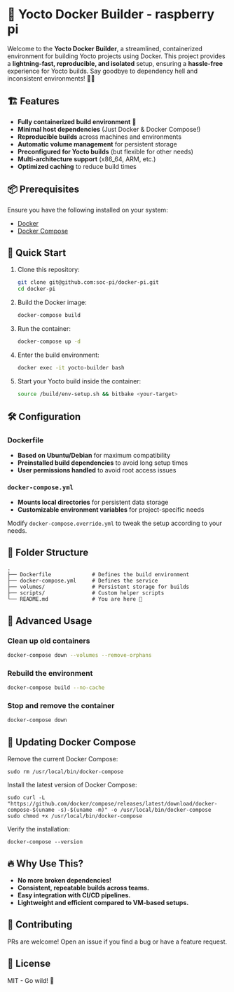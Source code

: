 # 🚀 Yocto Docker Builder - raspberry pi

Welcome to the **Yocto Docker Builder**, a streamlined, containerized environment for building Yocto projects using Docker. This project provides a **lightning-fast, reproducible, and isolated** setup, ensuring a **hassle-free** experience for Yocto builds. Say goodbye to dependency hell and inconsistent environments! 🚀🔥

## 🏗️ Features

- **Fully containerized build environment** 🐳
- **Minimal host dependencies** (Just Docker & Docker Compose!)
- **Reproducible builds** across machines and environments
- **Automatic volume management** for persistent storage
- **Preconfigured for Yocto builds** (but flexible for other needs)
- **Multi-architecture support** (x86_64, ARM, etc.)
- **Optimized caching** to reduce build times

## 📦 Prerequisites

Ensure you have the following installed on your system:

- [Docker](https://docs.docker.com/get-docker/)
- [Docker Compose](https://docs.docker.com/compose/install/)

## 🚀 Quick Start

1. Clone this repository:
   ```bash
   git clone git@github.com:soc-pi/docker-pi.git
   cd docker-pi
   ```

2. Build the Docker image:
   ```bash
   docker-compose build
   ```

3. Run the container:
   ```bash
   docker-compose up -d
   ```

4. Enter the build environment:
   ```bash
   docker exec -it yocto-builder bash
   ```

5. Start your Yocto build inside the container:
   ```bash
   source /build/env-setup.sh && bitbake <your-target>
   ```

## 🛠️ Configuration

### Dockerfile
- **Based on Ubuntu/Debian** for maximum compatibility
- **Preinstalled build dependencies** to avoid long setup times
- **User permissions handled** to avoid root access issues

### `docker-compose.yml`
- **Mounts local directories** for persistent data storage
- **Customizable environment variables** for project-specific needs

Modify `docker-compose.override.yml` to tweak the setup according to your needs.

## 📂 Folder Structure
```
.
├── Dockerfile             # Defines the build environment
├── docker-compose.yml     # Defines the service
├── volumes/               # Persistent storage for builds
├── scripts/               # Custom helper scripts
└── README.md              # You are here 🚀
```

## 🚀 Advanced Usage

### Clean up old containers
```bash
docker-compose down --volumes --remove-orphans
```

### Rebuild the environment
```bash
docker-compose build --no-cache
```

### Stop and remove the container
```bash
docker-compose down
```

## 🔄 Updating Docker Compose

Remove the current Docker Compose:

```
sudo rm /usr/local/bin/docker-compose
```
Install the latest version of Docker Compose:

```
sudo curl -L "https://github.com/docker/compose/releases/latest/download/docker-compose-$(uname -s)-$(uname -m)" -o /usr/local/bin/docker-compose
sudo chmod +x /usr/local/bin/docker-compose
```

Verify the installation:
```
docker-compose --version
```



## 🔥 Why Use This?

- **No more broken dependencies!**
- **Consistent, repeatable builds across teams.**
- **Easy integration with CI/CD pipelines.**
- **Lightweight and efficient compared to VM-based setups.**

## 🤝 Contributing
PRs are welcome! Open an issue if you find a bug or have a feature request.

## 📜 License
MIT - Go wild! 🚀

